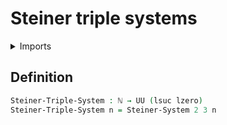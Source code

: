 #  Steiner triple systems

<details><summary>Imports</summary>
```agda
module univalent-combinatorics.steiner-triple-systems where
open import elementary-number-theory.natural-numbers
open import foundation.universe-levels
open import univalent-combinatorics.steiner-systems
```
</details>

## Definition

```agda
Steiner-Triple-System : ℕ → UU (lsuc lzero)
Steiner-Triple-System n = Steiner-System 2 3 n
```

